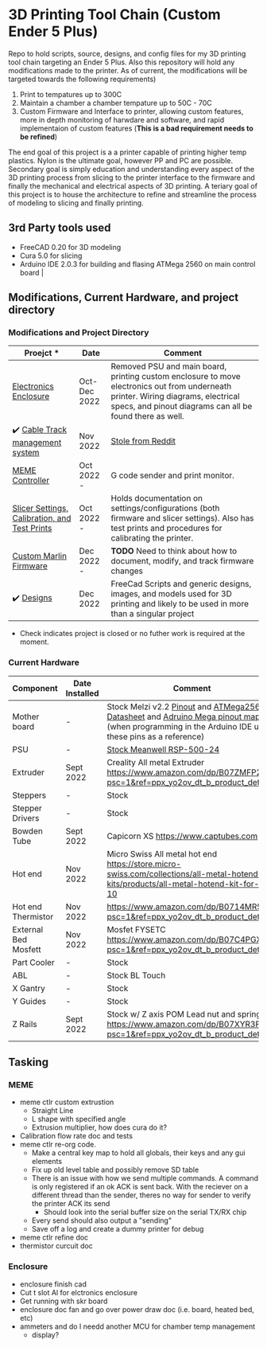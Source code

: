 # 3D Printing Tool Chain (Custom Ender 5 Plus)
Repo to hold scripts, source, designs, and config files for my 3D printing tool chain targeting an Ender 5 Plus. Also this repository will hold any modifications made to the printer. As of current, the modifications will be targeted towards the following requirements)

1) Print to tempatures up to 300C
2) Maintain a chamber a chamber tempature up to  50C - 70C
3) Custom Firmware and Interface to printer, allowing custom features, more in depth monitoring of harwdare and software, and rapid implementaion of custom features (**This is a bad requirement needs to be refined**) 

The end goal of this project is a a printer capable of printing higher temp plastics. Nylon is the ultimate goal, however PP and PC are possible. Secondary goal is simply education and understanding every aspect of the 3D printing process from slicing to the printer interface to the firmware and finally the mechanical and electrical aspects of 3D printing. A teriary goal of this project is to house the architecture to refine and streamline the process of modeling to slicing and finally printing.

## 3rd Party tools used

* FreeCAD 0.20 for 3D modeling
* Cura 5.0 for slicing 
* Arduino IDE 2.0.3 for building and flasing ATMega 2560 on main control board |

## Modifications, Current Hardware, and project directory

### Modifications and Project Directory

| Proejct *| Date | Comment |
| --- | --- | --- |
| [Electronics Enclosure](Printer_Mods/Electronic_Enclosure) | Oct-Dec 2022 | Removed PSU and main board, printing custom enclosure to move electronics out from underneath printer. Wiring diagrams, electrical specs, and pinout diagrams can all be found there as well. |
| :heavy_check_mark: [Cable Track management system](Printer_Mods/Cable_Track) | Nov 2022 | [Stole from Reddit](https://www.reddit.com/r/ender5plus/comments/so2ulf/ender_5_plus_cable_chain_solution/) |
| [MEME Controller](meme_ctlr) | Oct 2022 - | G code sender and print monitor.  |
|  [Slicer Settings, Calibration, and Test Prints](Calibration_Test_Prints) | Oct 2022 - | Holds documentation on settings/configurations (both firmware and slicer settings). Also has test prints and procedures for calibrating the printer. |
| [Custom Marlin Firmware](marlin) | Dec 2022 - | **TODO** Need to think about how to document, modify, and track firmware changes |
| :heavy_check_mark: [Designs](Designs) | Dec 2022 | FreeCad Scripts and generic designs, images, and models used for 3D printing and likely to be used in more than a singular project |

* Check indicates project is closed or no futher work is required at the moment.


### Current Hardware


| Component | Date Installed | Comment |
| --- | --- | --- |
| Mother board | - | Stock Melzi v2.2 [Pinout](Printer_Mods/Electronic_Enclosure/melzi_pinout.jpg) and [ATMega2560 Datasheet](Printer_Mods/Electronic_Enclosure/Datasheets/ATmega2560_Datasheet.pdf) and [Adruino Mega pinout mapping](Printer_Mods/Electronic_Enclosure/Datasheets/Arduino-Mega-Pinout.jpg) (when programming in the Arduino IDE use these pins as a reference) |
| PSU | - | [Stock Meanwell RSP-500-24](Printer_Mods/Electronic_Enclosure/MeanWell_500_Datasheet.pdf) |
| Extruder | Sept 2022 | Creality All metal Extruder https://www.amazon.com/dp/B07ZMFP2L8?psc=1&ref=ppx_yo2ov_dt_b_product_details |
| Steppers | - | Stock |
| Stepper Drivers | - | Stock |
| Bowden Tube | Sept 2022 | Capicorn XS https://www.captubes.com |
| Hot end | Nov 2022 | Micro Swiss All metal hot end https://store.micro-swiss.com/collections/all-metal-hotend-kits/products/all-metal-hotend-kit-for-cr-10 |
| Hot end Thermistor | Nov 2022 | https://www.amazon.com/dp/B0714MR5BC?psc=1&ref=ppx_yo2ov_dt_b_product_details |
| External Bed Mosfett | Nov 2022 | Mosfet FYSETC https://www.amazon.com/dp/B07C4PGXFK?psc=1&ref=ppx_yo2ov_dt_b_product_details |
| Part Cooler | - | Stock |
| ABL | - | Stock BL Touch |
| X Gantry | - | Stock |
| Y Guides | - | Stock |
| Z Rails | Sept 2022 | Stock w/ Z axis POM Lead nut and spring https://www.amazon.com/dp/B07XYR3F4C?psc=1&ref=ppx_yo2ov_dt_b_product_details |

## Tasking
### MEME
* meme ctlr custom extrustion
    * Straight Line
    * L shape with specified angle
    * Extrusion multiplier, how does cura do it?
* Calibration flow rate doc and tests
* meme ctlr re-org code.
    * Make a central key map to hold all globals, their keys and any gui elements
    * Fix up old level table and possibly remove SD table
    * There is an issue with how we send multiple commands. A command is only registered if an ok ACK is sent back. With the reciever on a different thread than the sender, theres no way for sender to verify the printer ACK its send
        * Should look into the serial buffer size on the serial TX/RX chip
    * Every send should also output a "sending"
    * Save off a log and create a dummy printer for debug
* meme ctlr refine doc
* thermistor curcuit doc

### Enclosure
* enclosure finish cad
* Cut t slot Al for elctronics enclosure
* Get running with skr board
* enclosure doc fan and go over power draw doc (i.e. board, heated bed, etc)
* ammeters and do I needd another MCU for chamber temp management
    * display?